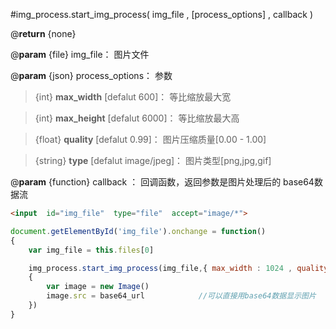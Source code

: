#img_process.start_img_process( img_file , [process_options] , callback )

@**return** {none}

@**param** {file} img_file： 图片文件

@**param** {json} process_options： 参数

>{int}  **max_width** [defalut 600]： 等比缩放最大宽

>{int}  **max_height** [defalut 6000]： 等比缩放最大高

>{float}  **quality** [defalut 0.99]： 图片压缩质量[0.00 - 1.00]

>{string}  **type** [defalut image/jpeg]： 图片类型[png,jpg,gif]

@**param** {function} callback ： 回调函数，返回参数是图片处理后的 base64数据流


```html
<input  id="img_file"  type="file"  accept="image/*">
```

```javascript
document.getElementById('img_file').onchange = function()
{
    var img_file = this.files[0]

    img_process.start_img_process(img_file,{ max_width : 1024 , quality : 0.7 , type : img_file.type },function( base64_url )
    {
	    var image = new Image()
        image.src = base64_url            //可以直接用base64数据显示图片
    })
}
```